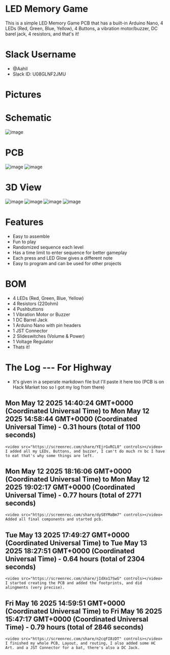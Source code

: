 # LED Memory Game
This is a simple LED Memory Game PCB that has a built-in Arduino Nano, 4 LEDs (Red, Green, Blue, Yellow), 4 Buttons, a vibration motor/buzzer, DC barel jack, 4 resistors, and that's it!
# Slack Username
- @Aahil
- Slack ID: U08GLNF2JMU
# Pictures

# Schematic
![image](https://github.com/user-attachments/assets/87543ece-d745-4e6a-9178-385615a96e9b)

# PCB
![image](https://github.com/user-attachments/assets/cc6943fd-274e-4d6d-bc7b-f6b4f3e19633)
![image](https://github.com/user-attachments/assets/1f0c578b-615c-48f1-b54a-45440cc144c7)

# 3D View
![image](https://github.com/user-attachments/assets/dba25dcc-ff4f-4421-8e8b-7270147b23f5)
![image](https://github.com/user-attachments/assets/81867eaa-a067-4879-b80a-6c65b5857a79)
![image](https://github.com/user-attachments/assets/ce6683f0-4ca5-43e7-af80-b5f534f15883)
![image](https://github.com/user-attachments/assets/0cd59666-eed0-4e7c-bdf4-72c2a9de195c)

# Features
- Easy to assemble
- Fun to play
- Randomized sequence each level
- Has a time limit to enter sequence for better gameplay
- Each press and LED Glow gives a different note
- Easy to program and can be used for other projects

# BOM
- 4 LEDs (Red, Green, Blue, Yellow)
- 4 Resistors (220ohm)
- 4 Pushbuttons
- 1 Vibration Motor or Buzzer
- 1 DC Barrel Jack
- 1 Arduino Nano with pin headers
- 1 JST Connector
- 2 Slideswitches (Volume & Power)
- 1 Voltage Regulator
- Thats it!

# The Log --- For Highway
- It's given in a seperate markdown file but I'll paste it here too (PCB is on Hack Market too so I got my log from there)

## Mon May 12 2025 14:40:24 GMT+0000 (Coordinated Universal Time) to Mon May 12 2025 14:58:44 GMT+0000 (Coordinated Universal Time) - 0.31 hours (total of 1100 seconds) 
    <video src="https://screenrec.com/share/YEjrGvRCL0" controls></video>
    I added all my LEDs, Buttons, and buzzer, I can't do much rn bc I have to eat that's why some things are left.
## Mon May 12 2025 18:16:06 GMT+0000 (Coordinated Universal Time) to Mon May 12 2025 19:02:17 GMT+0000 (Coordinated Universal Time) - 0.77 hours (total of 2771 seconds) 
    <video src="https://screenrec.com/share/dyS8YMaBm7" controls></video>
    Added all final components and started pcb.
## Tue May 13 2025 17:49:27 GMT+0000 (Coordinated Universal Time) to Tue May 13 2025 18:27:51 GMT+0000 (Coordinated Universal Time) - 0.64 hours (total of 2304 seconds) 
    <video src="https://screenrec.com/share/jIdXo17SwG" controls></video>
    I started creating the PCB and added the footprints, and did alingments (very precise).
## Fri May 16 2025 14:59:51 GMT+0000 (Coordinated Universal Time) to Fri May 16 2025 15:47:17 GMT+0000 (Coordinated Universal Time) - 0.79 hours (total of 2846 seconds) 
    <video src="https://screenrec.com/share/n2cqFI8zDT" controls></video>
    I finished my whole PCB, Layout, and routing, I also added some HC Art. and a JST Connector for a bat, there's also a DC Jack.


